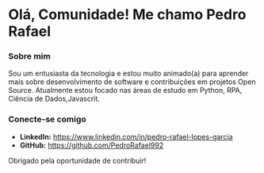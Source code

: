 # Olá, Comunidade! Me chamo Pedro Rafael

### Sobre mim
Sou um entusiasta da tecnologia e estou muito animado(a) para aprender mais sobre desenvolvimento de software e contribuições em projetos Open Source. Atualmente estou focado nas áreas de estudo em Python, RPA, Ciência de Dados,Javascrit.

### Conecte-se comigo
- **LinkedIn:** https://www.linkedin.com/in/pedro-rafael-lopes-garcia
- **GitHub:** https://github.com/PedroRafael992

Obrigado pela oportunidade de contribuir!

